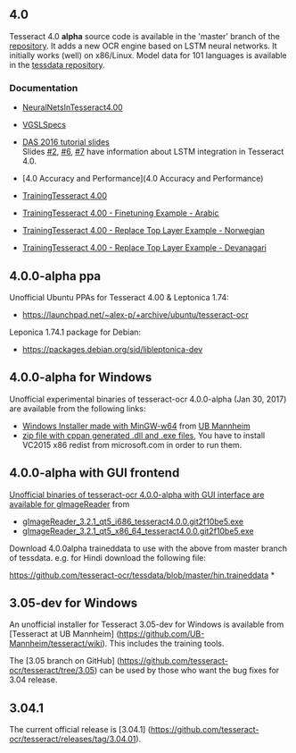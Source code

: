 ## 4.0

Tesseract 4.0 **alpha** source code is available in the 'master' branch of the [repository](https://github.com/tesseract-ocr/tesseract). It adds a new OCR engine based on LSTM neural networks. It initially works (well) on x86/Linux. Model data for 101 languages is available in the [tessdata repository](https://github.com/tesseract-ocr/tessdata).

### Documentation
* [NeuralNetsInTesseract4.00](NeuralNetsInTesseract4.00)
* [VGSLSpecs](https://github.com/tesseract-ocr/tesseract/wiki/VGSLSpecs)
* [DAS 2016 tutorial slides](https://github.com/tesseract-ocr/docs/tree/master/das_tutorial2016)  
Slides
[#2](https://github.com/tesseract-ocr/docs/blob/master/das_tutorial2016/2ArchitectureAndDataStructures.pdf),
[#6](https://github.com/tesseract-ocr/docs/blob/master/das_tutorial2016/6ModernizationEfforts.pdf),
[#7](https://github.com/tesseract-ocr/docs/blob/master/das_tutorial2016/7Building%20a%20Multi-Lingual%20OCR%20Engine.pdf)
have information about LSTM integration in Tesseract 4.0.

* [4.0 Accuracy and Performance](4.0 Accuracy and Performance)

* [TrainingTesseract 4.00](https://github.com/tesseract-ocr/tesseract/wiki/TrainingTesseract-4.00)
* [TrainingTesseract 4.00 - Finetuning Example - Arabic](https://github.com/tesseract-ocr/tesseract/wiki/TrainingTesseract-4.00---Finetune)
* [TrainingTesseract 4.00 - Replace Top Layer Example - Norwegian](https://github.com/tesseract-ocr/tesseract/wiki/TrainingTesseract-4.00---Replacing-Top-Layer-Example)
* [TrainingTesseract 4.00 - Replace Top Layer Example - Devanagari](https://github.com/tesseract-ocr/tesseract/wiki/TrainingTesseract-4.00---Replace-Top-Layer)

## 4.0.0-alpha ppa

Unofficial Ubuntu PPAs for Tesseract 4.00 & Leptonica 1.74:
* https://launchpad.net/~alex-p/+archive/ubuntu/tesseract-ocr

Leponica 1.74.1 package for Debian:
* https://packages.debian.org/sid/libleptonica-dev


## 4.0.0-alpha for Windows

Unofficial experimental binaries of tesseract-ocr 4.0.0-alpha (Jan 30, 2017) are available from the following links:

* [Windows Installer made with MinGW-w64](http://digi.bib.uni-mannheim.de/tesseract/tesseract-ocr-setup-4.00.00dev.exe) from [UB Mannheim](https://github.com/UB-Mannheim/tesseract/wiki)
* [zip file with cppan generated .dll and .exe files](https://www.dropbox.com/s/obiqvrt4m53pmoz/tesseract-4.0.0-alpha.zip?dl=1), You have to install VC2015 x86 redist from microsoft.com in order to run them.

## 4.0.0-alpha with GUI frontend

[Unofficial binaries of tesseract-ocr 4.0.0-alpha with GUI interface are available for gImageReader](https://github.com/manisandro/gImageReader/releases) from
* [gImageReader_3.2.1_qt5_i686_tesseract4.0.0.git2f10be5.exe](https://github.com/manisandro/gImageReader/releases/download/v3.2.1/gImageReader_3.2.1_qt5_i686_tesseract4.0.0.git2f10be5.exe)
* [gImageReader_3.2.1_qt5_x86_64_tesseract4.0.0.git2f10be5.exe](https://github.com/manisandro/gImageReader/releases/download/v3.2.1/gImageReader_3.2.1_qt5_x86_64_tesseract4.0.0.git2f10be5.exe)

Download 4.0.0alpha traineddata to use with the above from master branch of tessdata. e.g. for Hindi download the following file:

https://github.com/tesseract-ocr/tessdata/blob/master/hin.traineddata
*

## 3.05-dev for Windows

An unofficial installer for Tesseract 3.05-dev for Windows is available from [Tesseract at UB Mannheim] (https://github.com/UB-Mannheim/tesseract/wiki). This includes the training tools.

The [3.05 branch on GitHub] (https://github.com/tesseract-ocr/tesseract/tree/3.05) can be used by those who want the bug fixes for 3.04 release. 

## 3.04.1

The current official release is [3.04.1] (https://github.com/tesseract-ocr/tesseract/releases/tag/3.04.01).
